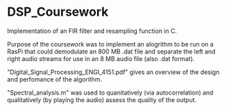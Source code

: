 # DSP_Coursework
Implementation of an FIR filter and resampling function in C.

Purpose of the coursework was to implement an alogrithm to be run on a RasPi that could demodulate an 800 MB .dat file and separate the left and right audio streams for use in an 8 MB audio file (also .dat format).

"Digital_Signal_Processing_ENGI_4151.pdf" gives an overview of the design and perfomance of the algorithm.

"Spectral_analysis.m" was used to quanitatively (via autocorrelation) and qualitatively (by playing the audio) assess the quality of the output.

